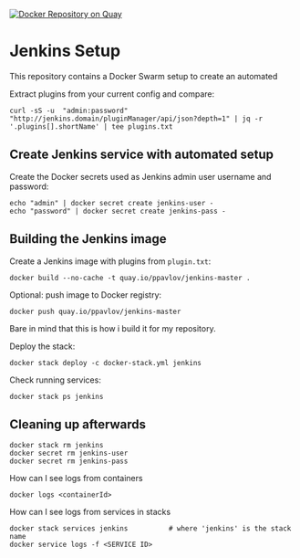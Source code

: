 [![Docker Repository on Quay](https://quay.io/repository/ppavlov/jenkins-master/status "Docker Repository on Quay")](https://quay.io/repository/ppavlov/jenkins-master)

Jenkins Setup
=======================
This repository contains a Docker Swarm setup to create an automated

Extract plugins from your current config and compare:

    curl -sS -u  "admin:password" "http://jenkins.domain/pluginManager/api/json?depth=1" | jq -r '.plugins[].shortName' | tee plugins.txt
 
Create Jenkins service with automated setup
-------------------------------------------

Create the Docker secrets used as Jenkins admin user username and password:

    echo "admin" | docker secret create jenkins-user -
    echo "password" | docker secret create jenkins-pass -

Building the Jenkins image
---------------------------------

Create a Jenkins image with plugins from `plugin.txt`:

    docker build --no-cache -t quay.io/ppavlov/jenkins-master .

Optional: push image to Docker registry:

    docker push quay.io/ppavlov/jenkins-master

Bare in mind that this is how i build it for my repository.

Deploy the stack:

    docker stack deploy -c docker-stack.yml jenkins

Check running services:

    docker stack ps jenkins

Cleaning up afterwards
----------------------

    docker stack rm jenkins
    docker secret rm jenkins-user
    docker secret rm jenkins-pass

How can I see logs from containers

    docker logs <containerId>

How can I see logs from services in stacks

    docker stack services jenkins          # where 'jenkins' is the stack name
    docker service logs -f <SERVICE ID>


